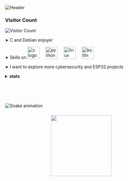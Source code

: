 ![Header](https://i.postimg.cc/nh4YMnLN/github-header-image.png)

###
### Visitor Count
![Visitor Count](https://profile-counter.glitch.me/JoyaAlbert/count.svg)

➤ C and Debian enjoyer

➤ Skills on <img src="https://cdn.jsdelivr.net/gh/devicons/devicon/icons/c/c-original.svg" height="40" alt="c logo"  />
  <img width="12" />
  <img src="https://cdn.jsdelivr.net/gh/devicons/devicon/icons/python/python-original.svg" height="40" alt="python logo"  />
  <img width="12" />
  <img src="https://cdn.jsdelivr.net/gh/devicons/devicon/icons/linux/linux-original.svg" height="40" alt="linux logo"  />
  <img width="12" />
  <img src="https://cdn.jsdelivr.net/gh/devicons/devicon/icons/kotlin/kotlin-original.svg" height="40" alt="kotlin logo"  />
  
➤ I want to explore more cybersecurity and ESP32 projects

<details>
<summary><b>stats</b></summary>

<br>

I joined GitHub **{{ ACCOUNT_AGE }}** years ago and since then I have:

- pushed **{{ COMMITS }}** commits,
- opened **{{ ISSUES }}** issues,
- submitted **{{ PULL_REQUESTS }}** PRs,
- received **{{ STARS }}** stars across **{{ REPOSITORIES }}** personal projects,
- contributed to **{{ REPOSITORIES_CONTRIBUTED_TO }}** public repositories.

</details>


###

<br clear="both">

<div align="center">
  
</div>

###

<br clear="both">

<img src="https://raw.githubusercontent.com/JoyaAlbert/JoyaAlbert/output/snake.svg" alt="Snake animation" />

###


###

<div align="center">
  <img height="200" src="https://i.postimg.cc/1XfNKHBk/descarga.jpg"  />
</div>

###
